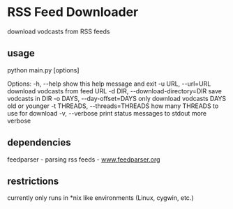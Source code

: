 RSS Feed Downloader
===================

download vodcasts from RSS feeds

usage
-----

python main.py [options]

Options:
  -h, --help            show this help message and exit
  -u URL, --url=URL     download vodcasts from feed URL
  -d DIR, --download-directory=DIR
                        save vodcasts in DIR
  -o DAYS, --day-offset=DAYS
                        only download vodcasts DAYS old or younger
  -t THREADS, --threads=THREADS
                        how many THREADS to use for download
  -v, --verbose         print status messages to stdout more verbose

dependencies
------------

feedparser - parsing rss feeds - www.feedparser.org
 
restrictions
------------

currently only runs in *nix like environments (Linux, cygwin, etc.)